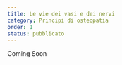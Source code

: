 ```yaml
---
title: Le vie dei vasi e dei nervi
category: Principi di osteopatia
order: 1
status: pubblicato
---
```


Coming Soon
